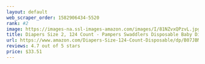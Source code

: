 ```yaml
---
layout: default 
﻿web_scraper_order: 1582906434-5520
rank: #2
image: https://images-na.ssl-images-amazon.com/images/I/81NZvxQPzvL.jpg
title: Diapers Size 2, 124 Count - Pampers Swaddlers Disposable Baby Diapers, Giant Pack
url: https://www.amazon.com/Diapers-Size-124-Count-Disposable/dp/B07JBM73TV/ref=zg_mw_beauty_2?_encoding=UTF8&psc=1&refRID=3TZEQS81A9Z428JNZMKD
reviews: 4.7 out of 5 stars
price: $33.51 
---
```

